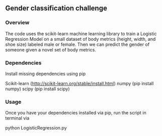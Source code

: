 ## Gender classification challenge

### Overview
The code uses the scikit-learn machine learning library to train a Logistic Regression Model on a small dataset of body metrics (height, width, and shoe size) labeled male or female. Then we can predict the gender of someone given a novel set of body metrics.

### Dependencies
Install missing dependencies using pip

Scikit-learn (http://scikit-learn.org/stable/install.html) numpy (pip install numpy) scipy (pip install scipy)

### Usage
Once you have your dependencies installed via pip, run the script in terminal via

python LogisticRegression.py
